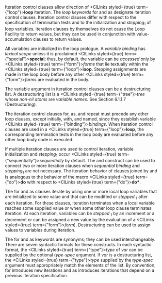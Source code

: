  



Iteration control clauses allow direction of <ClLinks styled={true} term={"loop"}><b>loop</b></ClLinks> iteration. The *loop keywords* for and as designate iteration control clauses. Iteration control clauses differ with respect to the specification of termination tests and to the initialization and *stepping*<sub>1</sub> of loop variables. Iteration clauses by themselves do not cause the Loop Facility to return values, but they can be used in conjunction with value-accumulation clauses to return values. 



All variables are initialized in the loop prologue. A *variable binding* has *lexical scope* unless it is proclaimed <ClLinks styled={true} term={"special"}><b>special</b></ClLinks>; thus, by default, the variable can be *accessed* only by <ClLinks styled={true} term={"form"}><i>forms</i></ClLinks> that lie textually within the <ClLinks styled={true} term={"loop"}><b>loop</b></ClLinks>. Stepping assignments are made in the loop body before any other <ClLinks styled={true} term={"form"}><i>forms</i></ClLinks> are evaluated in the body. 



The variable argument in iteration control clauses can be a destructuring list. A destructuring list is a <ClLinks styled={true} term={"tree"}><i>tree</i></ClLinks> whose *non-nil atoms* are *variable names*. See Section 6.1.1.7 (Destructuring). 



The iteration control clauses for, as, and repeat must precede any other loop clauses, except initially, with, and named, since they establish variable <ClLinks styled={true} term={"binding"}><i>bindings</i></ClLinks>. When iteration control clauses are used in a <ClLinks styled={true} term={"loop"}><b>loop</b></ClLinks>, the corresponding termination tests in the loop body are evaluated before any other loop body code is executed. 



If multiple iteration clauses are used to control iteration, variable initialization and *stepping*<sub>1</sub> occur <ClLinks styled={true} term={"sequentially"}><i>sequentially</i></ClLinks> by default. The and construct can be used to connect two or more iteration clauses when *sequential binding* and *stepping*<sub>1</sub> are not necessary. The iteration behavior of clauses joined by and is analogous to the behavior of the macro <ClLinks styled={true} term={"do"}><b>do</b></ClLinks> with respect to <ClLinks styled={true} term={"do"}><b>do\*</b></ClLinks>. 







 



 



The for and as clauses iterate by using one or more local loop variables that are initialized to some value and that can be modified or *stepped* <sub>1</sub> after each iteration. For these clauses, iteration terminates when a local variable reaches some supplied value or when some other loop clause terminates iteration. At each iteration, variables can be *stepped* <sub>1</sub> by an increment or a decrement or can be assigned a new value by the evaluation of a <ClLinks styled={true} term={"form"}><i>form</i></ClLinks>). Destructuring can be used to assign values to variables during iteration. 



The for and as keywords are synonyms; they can be used interchangeably. There are seven syntactic formats for these constructs. In each syntactic format, the <ClLinks styled={true} term={"type"}><i>type</i></ClLinks> of *var* can be supplied by the optional *type-spec* argument. If *var* is a destructuring list, the <ClLinks styled={true} term={"type"}><i>type</i></ClLinks> supplied by the *type-spec* argument must appropriately match the elements of the list. By convention, for introduces new iterations and as introduces iterations that depend on a previous iteration specification. 



